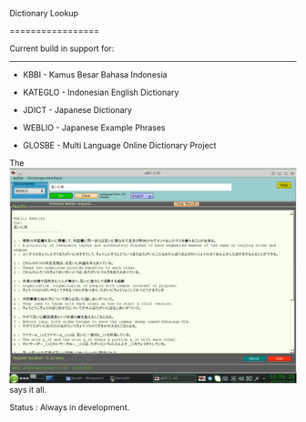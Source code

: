 
   
   Dictionary Lookup
   
   =================
   
   
   
   Current build in support for:
   
   -----------------------------
   
   
   
    
  * KBBI     - Kamus Besar Bahasa Indonesia
    
  * KATEGLO  - Indonesian English Dictionary
  
  * JDICT    - Japanese Dictionary  
  
  * WEBLIO   - Japanese Example Phrases
  
  * GLOSBE   - Multi Language Online Dictionary Project
  
  
  
  
  
  
  The ![Screenshot](https://github.com/qqtop/QtDictionary/blob/master/screenshot.png "Weblio Output Example") says it all.

  Status : Always in development.


